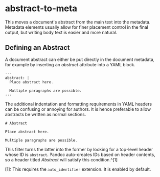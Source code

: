 # abstract-to-meta

This moves a document's abstract from the main text into the
metadata. Metadata elements usually allow for finer placement
control in the final output, but writing body text is easier and
more natural.

## Defining an Abstract

A document abstract can either be put directly in the document
metadata, for example by inserting an *abstract* attribute into a
YAML block.

    ---
    abstract: |
      Place abstract here.

      Multiple paragraphs are possible.
    ---

The additional indentation and formatting requirements in YAML
headers can be confusing or annoying for authors. It is hence
preferable to allow abstracts be written as normal sections.

    # Abstract

    Place abstract here.

    Multiple paragraphs are possible.

This filter turns the latter into the former by looking for a
top-level header whose ID is `abstract`. Pandoc auto-creates IDs
based on header contents, so a header titled *Abstract* will
satisfy this condition.^[1]

[1]: This requires the `auto_identifier` extension. It is
     enabled by default.
